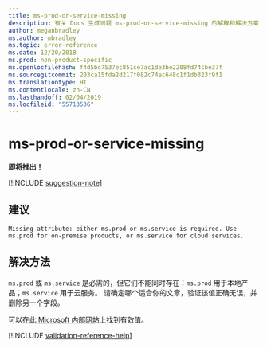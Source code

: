 ```yaml
---
title: ms-prod-or-service-missing
description: 有关 Docs 生成问题 ms-prod-or-service-missing 的解释和解决方案
author: meganbradley
ms.author: mbradley
ms.topic: error-reference
ms.date: 12/20/2018
ms.prod: non-product-specific
ms.openlocfilehash: f4d5bc7537ec851ce7ac1de3be2208fd74cbe37f
ms.sourcegitcommit: 203ca15fda2d217f082c74ec648c1f1db323f9f1
ms.translationtype: HT
ms.contentlocale: zh-CN
ms.lasthandoff: 02/04/2019
ms.locfileid: "55713536"
---
```

# <a name="ms-prod-or-service-missing"></a>ms-prod-or-service-missing

**即将推出！**

[!INCLUDE [suggestion-note](includes/suggestion-note.md)]

## <a name="suggestion"></a>建议

`Missing attribute: either ms.prod or ms.service is required. Use ms.prod for on-premise products, or ms.service for cloud services.`

## <a name="resolution"></a>解决方法

`ms.prod` 或 `ms.service` 是必需的，但它们不能同时存在：`ms.prod` 用于本地产品；`ms.service` 用于云服务。 请确定哪个适合你的文章，验证该值正确无误，并删除另一个字段。

可以在[此 Microsoft 内部网站](https://docsmetadatatool.azurewebsites.net/whitelists)上找到有效值。

<!--make sure to add this file to your includes folder and verify the path-->
[!INCLUDE [validation-reference-help](includes/validation-reference-help.md)]
